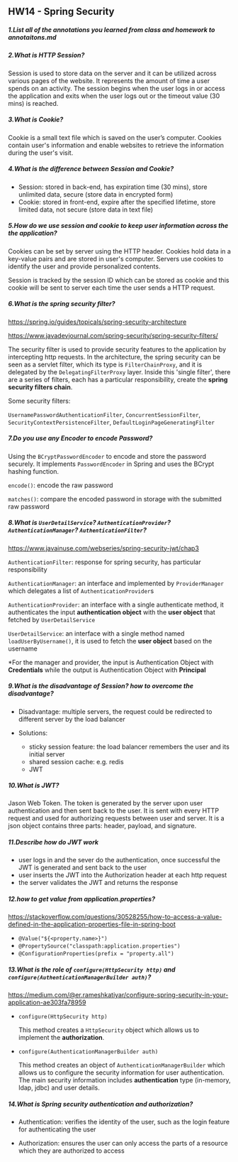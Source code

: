 ## HW14 - Spring Security


##### 1.List all of the annotations you learned from class and homework to annotaitons.md

##### 2.What is HTTP Session?

Session is used to store data on the server and it can be utilized across various pages of the website. It represents the amount of time a user spends on an activity. The session begins when the user logs in or access the application and exits when the user logs out or the timeout value (30 mins) is reached.

##### 3.What is Cookie?

Cookie is a small text file which is saved on the user’s computer. Cookies contain user's information and enable websites to retrieve the information during the user's visit. 

##### 4.What is the difference between Session and Cookie?

- Session: stored in back-end, has expiration time (30 mins), store unlimited data, secure (store data in encrypted form)
- Cookie: stored in front-end, expire after the specified lifetime, store limited data, not secure (store data in text file)

##### 5.How do we use session and cookie to keep user information across the the application?

Cookies can be set by server using the HTTP header. Cookies hold data in a key-value pairs and are stored in user's computer. Servers use cookies to identify the user and provide personalized contents.

Session is tracked by the session ID which can be stored as cookie and this cookie will be sent to server each time the user sends a HTTP request.

##### 6.What is the spring security filter?

https://spring.io/guides/topicals/spring-security-architecture

https://www.javadevjournal.com/spring-security/spring-security-filters/

The security filter is used to provide security features to the application by intercepting http requests. In the architecture, the spring security can be seen as a servlet filter, which its type is `FilterChainProxy`, and it is delegated by the `DelegatingFilterProxy` layer. Inside this 'single filter', there are a series of filters, each has a particular responsibility, create the **spring security filters chain**. 

Some security filters:

`UsernamePasswordAuthenticationFilter`, `ConcurrentSessionFilter`, `SecurityContextPersistenceFilter`, `DefaultLoginPageGeneratingFilter` 

##### 7.Do you use any Encoder to encode Password?

Using the `BCryptPasswordEncoder` to encode and store the password securely. It implements `PasswordEncoder` in Spring and uses the BCrypt hashing function. 

`encode()`: encode the raw password

`matches()`: compare the encoded password in storage with the submitted raw password

##### 8.What is `UserDetailService`? `AuthenticationProvider`?`AuthenticationManager`? `AuthenticationFilter`?

https://www.javainuse.com/webseries/spring-security-jwt/chap3

`AuthenticationFilter`: response for spring security, has particular responsibility

`AuthenticationManager`: an interface and implemented by `ProviderManager` which delegates a list of `AuthenticationProvider`s 

`AuthenticationProvider`: an interface with a single authenticate method, it authenticates the input **authentication object** with the **user object** that fetched by `UserDetailService`

`UserDetailService`: an interface with a single method named `loadUserByUsername()`, it is used to fetch the **user object** based on the username

*For the manager and provider, the input is Authentication Object with **Credentials** while the output is Authentication Object with **Principal**

##### 9.What is the disadvantage of Session? how to overcome the disadvantage?

- Disadvantage: multiple servers, the request could be redirected to different server by the load balancer

- Solutions:
  - sticky session feature: the load balancer remembers the user and its initial server
  - shared session cache: e.g. redis
  - JWT

##### 10.What is JWT?

Jason Web Token. The token is generated by the server upon user authentication and then sent back to the user. It is sent with every HTTP request and used for authorizing requests between user and server. It is a json object contains three parts: header, payload, and signature.

##### 11.Describe how do JWT work

- user logs in and the sever do the authentication, once successful the JWT is generated and sent back to the user
- user inserts the JWT into the Authorization header at each http request
- the server validates the JWT and returns the response

##### 12.how to get value from application.properties?

https://stackoverflow.com/questions/30528255/how-to-access-a-value-defined-in-the-application-properties-file-in-spring-boot

- `@Value("${<property.name>}")`
- `@PropertySource("classpath:application.properties")`
- `@ConfigurationProperties(prefix = "property.all")`

##### 13.What is the role of `configure(HttpSecurity http)` and `configure(AuthenticationManagerBuilder auth)`?

https://medium.com/@er.rameshkatiyar/configure-spring-security-in-your-application-ae303fa78959

- `configure(HttpSecurity http)`

  This method creates a `HttpSecurity` object which allows us to implement the **authorization**.

- `configure(AuthenticationManagerBuilder auth)`

  This method creates an object of `AuthenticationManagerBuilder` which allows us to configure the security information for user authentication. The main security information includes **authentication** type (in-memory, ldap, jdbc) and user details.

##### 14.What is Spring security authentication and authorization?

- Authentication: verifies the identity of the user, such as the login feature for authenticating the user

- Authorization: ensures the user can only access the parts of a resource which they are authorized to access
